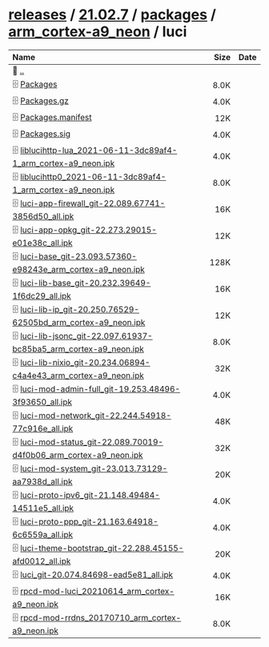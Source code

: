 ---
---

# [releases](/releases/) / [21.02.7](/releases/21.02.7/) / [packages](/releases/21.02.7/packages/) / [arm_cortex-a9_neon](/releases/21.02.7/packages/arm_cortex-a9_neon/) / luci


| Name | Size | Date |
|:---|---:|---|
| 📁 [..](../) | | |
| 🗄️ [Packages](./Packages) | 8.0K | |
| 🗄️ [Packages.gz](./Packages.gz) | 4.0K | |
| 🗄️ [Packages.manifest](./Packages.manifest) | 12K | |
| 🗄️ [Packages.sig](./Packages.sig) | 4.0K | |
| 🗄️ [liblucihttp-lua_2021-06-11-3dc89af4-1_arm_cortex-a9_neon.ipk](./liblucihttp-lua_2021-06-11-3dc89af4-1_arm_cortex-a9_neon.ipk) | 4.0K | |
| 🗄️ [liblucihttp0_2021-06-11-3dc89af4-1_arm_cortex-a9_neon.ipk](./liblucihttp0_2021-06-11-3dc89af4-1_arm_cortex-a9_neon.ipk) | 8.0K | |
| 🗄️ [luci-app-firewall_git-22.089.67741-3856d50_all.ipk](./luci-app-firewall_git-22.089.67741-3856d50_all.ipk) | 16K | |
| 🗄️ [luci-app-opkg_git-22.273.29015-e01e38c_all.ipk](./luci-app-opkg_git-22.273.29015-e01e38c_all.ipk) | 12K | |
| 🗄️ [luci-base_git-23.093.57360-e98243e_arm_cortex-a9_neon.ipk](./luci-base_git-23.093.57360-e98243e_arm_cortex-a9_neon.ipk) | 128K | |
| 🗄️ [luci-lib-base_git-20.232.39649-1f6dc29_all.ipk](./luci-lib-base_git-20.232.39649-1f6dc29_all.ipk) | 16K | |
| 🗄️ [luci-lib-ip_git-20.250.76529-62505bd_arm_cortex-a9_neon.ipk](./luci-lib-ip_git-20.250.76529-62505bd_arm_cortex-a9_neon.ipk) | 12K | |
| 🗄️ [luci-lib-jsonc_git-22.097.61937-bc85ba5_arm_cortex-a9_neon.ipk](./luci-lib-jsonc_git-22.097.61937-bc85ba5_arm_cortex-a9_neon.ipk) | 8.0K | |
| 🗄️ [luci-lib-nixio_git-20.234.06894-c4a4e43_arm_cortex-a9_neon.ipk](./luci-lib-nixio_git-20.234.06894-c4a4e43_arm_cortex-a9_neon.ipk) | 32K | |
| 🗄️ [luci-mod-admin-full_git-19.253.48496-3f93650_all.ipk](./luci-mod-admin-full_git-19.253.48496-3f93650_all.ipk) | 4.0K | |
| 🗄️ [luci-mod-network_git-22.244.54918-77c916e_all.ipk](./luci-mod-network_git-22.244.54918-77c916e_all.ipk) | 48K | |
| 🗄️ [luci-mod-status_git-22.089.70019-d4f0b06_arm_cortex-a9_neon.ipk](./luci-mod-status_git-22.089.70019-d4f0b06_arm_cortex-a9_neon.ipk) | 32K | |
| 🗄️ [luci-mod-system_git-23.013.73129-aa7938d_all.ipk](./luci-mod-system_git-23.013.73129-aa7938d_all.ipk) | 20K | |
| 🗄️ [luci-proto-ipv6_git-21.148.49484-14511e5_all.ipk](./luci-proto-ipv6_git-21.148.49484-14511e5_all.ipk) | 4.0K | |
| 🗄️ [luci-proto-ppp_git-21.163.64918-6c6559a_all.ipk](./luci-proto-ppp_git-21.163.64918-6c6559a_all.ipk) | 4.0K | |
| 🗄️ [luci-theme-bootstrap_git-22.288.45155-afd0012_all.ipk](./luci-theme-bootstrap_git-22.288.45155-afd0012_all.ipk) | 20K | |
| 🗄️ [luci_git-20.074.84698-ead5e81_all.ipk](./luci_git-20.074.84698-ead5e81_all.ipk) | 4.0K | |
| 🗄️ [rpcd-mod-luci_20210614_arm_cortex-a9_neon.ipk](./rpcd-mod-luci_20210614_arm_cortex-a9_neon.ipk) | 16K | |
| 🗄️ [rpcd-mod-rrdns_20170710_arm_cortex-a9_neon.ipk](./rpcd-mod-rrdns_20170710_arm_cortex-a9_neon.ipk) | 8.0K | |

